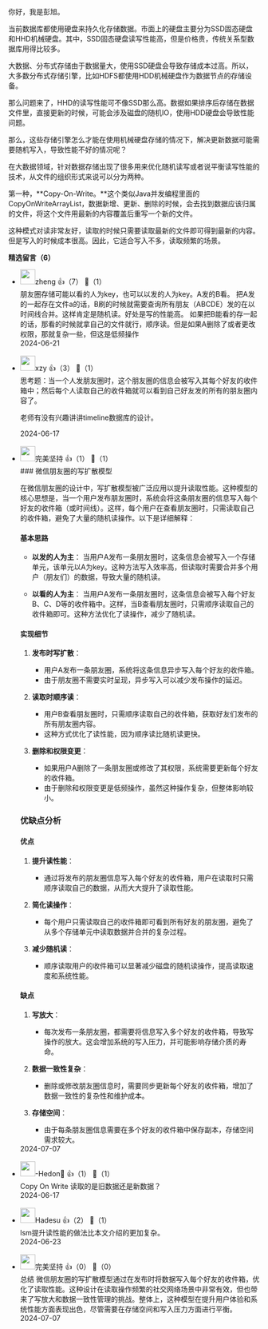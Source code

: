 你好，我是彭旭。

当前数据库都使用硬盘来持久化存储数据。市面上的硬盘主要分为SSD固态硬盘和HHD机械硬盘。其中，SSD固态硬盘读写性能高，但是价格贵，传统关系型数据库用得比较多。

大数据、分布式存储由于数据量大，使用SSD硬盘会导致存储成本过高。所以，大多数分布式存储引擎，比如HDFS都使用HDD机械硬盘作为数据节点的存储设备。

那么问题来了，HHD的读写性能可不像SSD那么高。数据如果排序后存储在数据文件里，直接更新的时候，可能会涉及磁盘的随机IO，使用HDD硬盘会导致性能问题。

那么，这些存储引擎怎么才能在使用机械硬盘存储的情况下，解决更新数据可能需要随机写入，导致性能不好的情况呢？

在大数据领域，针对数据存储出现了很多用来优化随机读写或者说平衡读写性能的技术，从文件的组织形式来说可以分为两种。

第一种，**Copy-On-Write。**这个类似Java并发编程里面的CopyOnWriteArrayList，数据新增、更新、删除的时候，会去找到数据应该归属的文件，将这个文件用最新的内容覆盖后重写一个新的文件。

这种模式对读非常友好，读取的时候只需要读取最新的文件即可得到最新的内容。但是写入的时候成本很高。因此，它适合写入不多，读取频繁的场景。
<div><strong>精选留言（6）</strong></div><ul>
<li><img src="https://static001.geekbang.org/account/avatar/00/15/6f/65/26f998b2.jpg" width="30px"><span>zheng</span> 👍（7） 💬（1）<div>朋友圈存储可能以看的人为key，也可以以发的人为key。A发的B看。
把A发的一起存在文件a的话，B刷的时候就需要查询所有朋友（ABCDE）发的在以时间线合并。这样肯定是随机读。好处是写的性能高。
如果把B能看的存一起的话，那看的时候就拿自己的文件就行，顺序读。但是如果A删除了或者更改权限，那就复杂一些，但这是低频操作</div>2024-06-21</li><br/><li><img src="https://static001.geekbang.org/account/avatar/00/0f/4a/6f/e36b3908.jpg" width="30px"><span>xzy</span> 👍（3） 💬（1）<div>思考题：当一个人发朋友圈时，这个朋友圈的信息会被写入其每个好友的收件箱中；然后每个人读取自己的收件箱就可以看到自己好友发的所有的朋友圈内容了。

老师有没有兴趣讲讲timeline数据库的设计。</div>2024-06-17</li><br/><li><img src="https://static001.geekbang.org/account/avatar/00/1d/4a/35/66caeed9.jpg" width="30px"><span>完美坚持</span> 👍（1） 💬（1）<div>### 微信朋友圈的写扩散模型

在微信朋友圈的设计中，写扩散模型被广泛应用以提升读取性能。这种模型的核心思想是，当一个用户发布朋友圈时，系统会将这条朋友圈的信息写入每个好友的收件箱（或时间线）。这样，每个用户在查看朋友圈时，只需读取自己的收件箱，避免了大量的随机读操作。以下是详细解释：

#### 基本思路

- **以发的人为主**：
  当用户A发布一条朋友圈时，这条信息会被写入一个存储单元，该单元以A为key。这种方法写入效率高，但读取时需要合并多个用户（朋友们）的数据，导致大量的随机读。

- **以看的人为主**：
  当用户A发布一条朋友圈时，这条信息会被写入每个好友B、C、D等的收件箱中。这样，当B查看朋友圈时，只需顺序读取自己的收件箱即可。这种方法优化了读操作，减少了随机读。

#### 实现细节

1. **发布时写扩散**：
   - 用户A发布一条朋友圈，系统将这条信息异步写入每个好友的收件箱。
   - 由于朋友圈不需要实时呈现，异步写入可以减少发布操作的延迟。

2. **读取时顺序读**：
   - 用户B查看朋友圈时，只需顺序读取自己的收件箱，获取好友们发布的所有朋友圈内容。
   - 这种方式优化了读性能，因为顺序读比随机读更快。

3. **删除和权限变更**：
   - 如果用户A删除了一条朋友圈或修改了其权限，系统需要更新每个好友的收件箱。
   - 由于删除和权限变更是低频操作，虽然这种操作复杂，但整体影响较小。

### 优缺点分析

#### 优点

1. **提升读性能**：
   - 通过将发布的朋友圈信息写入每个好友的收件箱，用户在读取时只需顺序读取自己的数据，从而大大提升了读取性能。
   
2. **简化读操作**：
   - 每个用户只需读取自己的收件箱即可看到所有好友的朋友圈，避免了从多个存储单元中读取数据并合并的复杂过程。

3. **减少随机读**：
   - 顺序读取用户的收件箱可以显著减少磁盘的随机读操作，提高读取速度和系统性能。

#### 缺点

1. **写放大**：
   - 每次发布一条朋友圈，都需要将信息写入多个好友的收件箱，导致写操作的放大。这会增加系统的写入压力，并可能影响存储介质的寿命。
   
2. **数据一致性复杂**：
   - 删除或修改朋友圈信息时，需要同步更新每个好友的收件箱，增加了数据一致性的复杂性和维护成本。

3. **存储空间**：
   - 由于每条朋友圈信息需要在多个好友的收件箱中保存副本，存储空间需求较大。

</div>2024-07-07</li><br/><li><img src="https://static001.geekbang.org/account/avatar/00/30/77/2a/0cd4c373.jpg" width="30px"><span>-Hedon🍭</span> 👍（1） 💬（1）<div>Copy On Write 读取的是旧数据还是新数据？</div>2024-06-17</li><br/><li><img src="https://static001.geekbang.org/account/avatar/00/1a/2e/c5/231114ed.jpg" width="30px"><span>Hadesu</span> 👍（2） 💬（1）<div>lsm提升读性能的做法比本文介绍的更加复杂。</div>2024-06-23</li><br/><li><img src="https://static001.geekbang.org/account/avatar/00/1d/4a/35/66caeed9.jpg" width="30px"><span>完美坚持</span> 👍（0） 💬（0）<div>总结
微信朋友圈的写扩散模型通过在发布时将数据写入每个好友的收件箱，优化了读取性能。这种设计在读取操作频繁的社交网络场景中非常有效，但也带来了写放大和数据一致性管理的挑战。整体上，这种模型在提升用户体验和系统性能方面表现出色，尽管需要在存储空间和写入压力方面进行平衡。</div>2024-07-07</li><br/>
</ul>